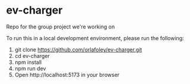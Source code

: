 # ev-charger
Repo for the group project we're working on

To run this in a local development environment, please run the following:
1. git clone https://github.com/orlafoley/ev-charger.git
2. cd ev-charger
3. npm install
4. npm run dev
5. Open http://localhost:5173 in your browser